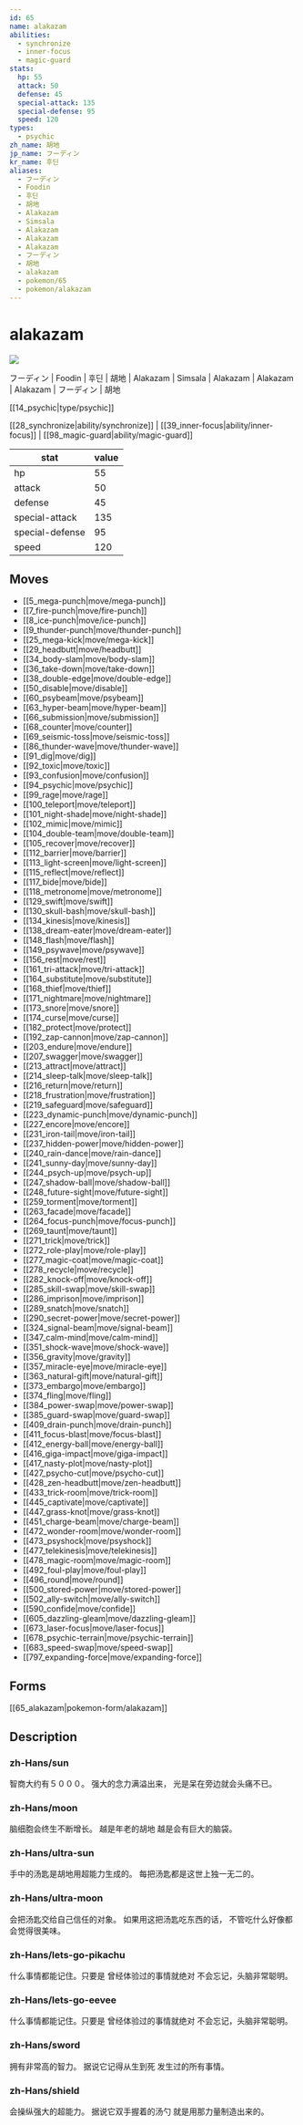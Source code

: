 ```yaml
---
id: 65
name: alakazam
abilities:
  - synchronize
  - inner-focus
  - magic-guard
stats:
  hp: 55
  attack: 50
  defense: 45
  special-attack: 135
  special-defense: 95
  speed: 120
types:
  - psychic
zh_name: 胡地
jp_name: フーディン
kr_name: 후딘
aliases:
  - フーディン
  - Foodin
  - 후딘
  - 胡地
  - Alakazam
  - Simsala
  - Alakazam
  - Alakazam
  - Alakazam
  - フーディン
  - 胡地
  - alakazam
  - pokemon/65
  - pokemon/alakazam
---
```

# alakazam

![](https://raw.githubusercontent.com/PokeAPI/sprites/master/sprites/pokemon/65.png)

フーディン | Foodin | 후딘 | 胡地 | Alakazam | Simsala | Alakazam | Alakazam | Alakazam | フーディン | 胡地

[[14_psychic|type/psychic]]

[[28_synchronize|ability/synchronize]] | [[39_inner-focus|ability/inner-focus]] | [[98_magic-guard|ability/magic-guard]]

|stat|value|
|---|---|
|hp|55|
|attack|50|
|defense|45|
|special-attack|135|
|special-defense|95|
|speed|120|


## Moves

- [[5_mega-punch|move/mega-punch]]
- [[7_fire-punch|move/fire-punch]]
- [[8_ice-punch|move/ice-punch]]
- [[9_thunder-punch|move/thunder-punch]]
- [[25_mega-kick|move/mega-kick]]
- [[29_headbutt|move/headbutt]]
- [[34_body-slam|move/body-slam]]
- [[36_take-down|move/take-down]]
- [[38_double-edge|move/double-edge]]
- [[50_disable|move/disable]]
- [[60_psybeam|move/psybeam]]
- [[63_hyper-beam|move/hyper-beam]]
- [[66_submission|move/submission]]
- [[68_counter|move/counter]]
- [[69_seismic-toss|move/seismic-toss]]
- [[86_thunder-wave|move/thunder-wave]]
- [[91_dig|move/dig]]
- [[92_toxic|move/toxic]]
- [[93_confusion|move/confusion]]
- [[94_psychic|move/psychic]]
- [[99_rage|move/rage]]
- [[100_teleport|move/teleport]]
- [[101_night-shade|move/night-shade]]
- [[102_mimic|move/mimic]]
- [[104_double-team|move/double-team]]
- [[105_recover|move/recover]]
- [[112_barrier|move/barrier]]
- [[113_light-screen|move/light-screen]]
- [[115_reflect|move/reflect]]
- [[117_bide|move/bide]]
- [[118_metronome|move/metronome]]
- [[129_swift|move/swift]]
- [[130_skull-bash|move/skull-bash]]
- [[134_kinesis|move/kinesis]]
- [[138_dream-eater|move/dream-eater]]
- [[148_flash|move/flash]]
- [[149_psywave|move/psywave]]
- [[156_rest|move/rest]]
- [[161_tri-attack|move/tri-attack]]
- [[164_substitute|move/substitute]]
- [[168_thief|move/thief]]
- [[171_nightmare|move/nightmare]]
- [[173_snore|move/snore]]
- [[174_curse|move/curse]]
- [[182_protect|move/protect]]
- [[192_zap-cannon|move/zap-cannon]]
- [[203_endure|move/endure]]
- [[207_swagger|move/swagger]]
- [[213_attract|move/attract]]
- [[214_sleep-talk|move/sleep-talk]]
- [[216_return|move/return]]
- [[218_frustration|move/frustration]]
- [[219_safeguard|move/safeguard]]
- [[223_dynamic-punch|move/dynamic-punch]]
- [[227_encore|move/encore]]
- [[231_iron-tail|move/iron-tail]]
- [[237_hidden-power|move/hidden-power]]
- [[240_rain-dance|move/rain-dance]]
- [[241_sunny-day|move/sunny-day]]
- [[244_psych-up|move/psych-up]]
- [[247_shadow-ball|move/shadow-ball]]
- [[248_future-sight|move/future-sight]]
- [[259_torment|move/torment]]
- [[263_facade|move/facade]]
- [[264_focus-punch|move/focus-punch]]
- [[269_taunt|move/taunt]]
- [[271_trick|move/trick]]
- [[272_role-play|move/role-play]]
- [[277_magic-coat|move/magic-coat]]
- [[278_recycle|move/recycle]]
- [[282_knock-off|move/knock-off]]
- [[285_skill-swap|move/skill-swap]]
- [[286_imprison|move/imprison]]
- [[289_snatch|move/snatch]]
- [[290_secret-power|move/secret-power]]
- [[324_signal-beam|move/signal-beam]]
- [[347_calm-mind|move/calm-mind]]
- [[351_shock-wave|move/shock-wave]]
- [[356_gravity|move/gravity]]
- [[357_miracle-eye|move/miracle-eye]]
- [[363_natural-gift|move/natural-gift]]
- [[373_embargo|move/embargo]]
- [[374_fling|move/fling]]
- [[384_power-swap|move/power-swap]]
- [[385_guard-swap|move/guard-swap]]
- [[409_drain-punch|move/drain-punch]]
- [[411_focus-blast|move/focus-blast]]
- [[412_energy-ball|move/energy-ball]]
- [[416_giga-impact|move/giga-impact]]
- [[417_nasty-plot|move/nasty-plot]]
- [[427_psycho-cut|move/psycho-cut]]
- [[428_zen-headbutt|move/zen-headbutt]]
- [[433_trick-room|move/trick-room]]
- [[445_captivate|move/captivate]]
- [[447_grass-knot|move/grass-knot]]
- [[451_charge-beam|move/charge-beam]]
- [[472_wonder-room|move/wonder-room]]
- [[473_psyshock|move/psyshock]]
- [[477_telekinesis|move/telekinesis]]
- [[478_magic-room|move/magic-room]]
- [[492_foul-play|move/foul-play]]
- [[496_round|move/round]]
- [[500_stored-power|move/stored-power]]
- [[502_ally-switch|move/ally-switch]]
- [[590_confide|move/confide]]
- [[605_dazzling-gleam|move/dazzling-gleam]]
- [[673_laser-focus|move/laser-focus]]
- [[678_psychic-terrain|move/psychic-terrain]]
- [[683_speed-swap|move/speed-swap]]
- [[797_expanding-force|move/expanding-force]]

## Forms



[[65_alakazam|pokemon-form/alakazam]]

## Description

### zh-Hans/sun

智商大约有５０００。
强大的念力满溢出来，
光是呆在旁边就会头痛不已。

### zh-Hans/moon

脑细胞会终生不断增长。
越是年老的胡地
越是会有巨大的脑袋。

### zh-Hans/ultra-sun

手中的汤匙是胡地用超能力生成的。
每把汤匙都是这世上独一无二的。

### zh-Hans/ultra-moon

会把汤匙交给自己信任的对象。
如果用这把汤匙吃东西的话，
不管吃什么好像都会觉得很美味。

### zh-Hans/lets-go-pikachu

什么事情都能记住。只要是
曾经体验过的事情就绝对
不会忘记，头脑非常聪明。

### zh-Hans/lets-go-eevee

什么事情都能记住。只要是
曾经体验过的事情就绝对
不会忘记，头脑非常聪明。

### zh-Hans/sword

拥有非常高的智力。
据说它记得从生到死
发生过的所有事情。

### zh-Hans/shield

会操纵强大的超能力。
据说它双手握着的汤勺
就是用那力量制造出来的。

